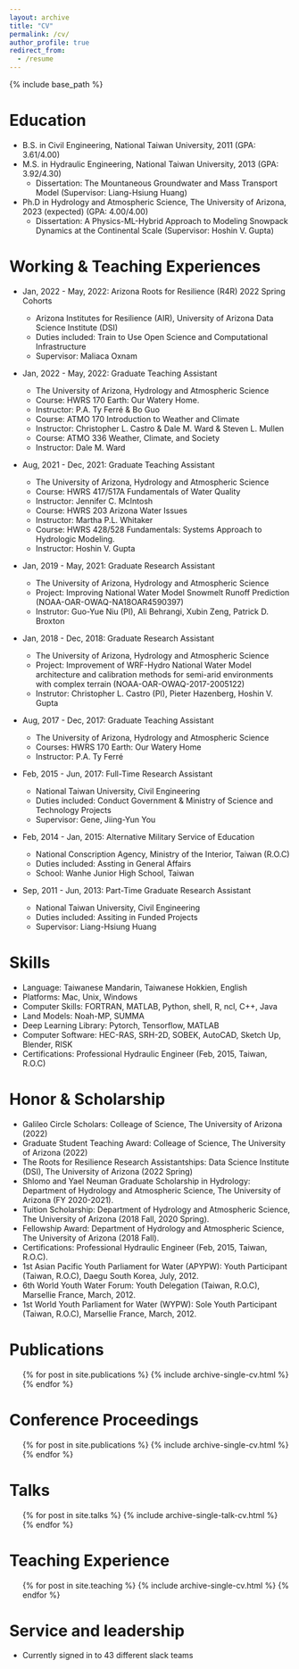 ```yaml
---
layout: archive
title: "CV"
permalink: /cv/
author_profile: true
redirect_from:
  - /resume
---
```


{% include base_path %}

Education
======
* B.S. in Civil Engineering, National Taiwan University, 2011 (GPA: 3.61/4.00)
* M.S. in Hydraulic Engineering, National Taiwan University, 2013 (GPA: 3.92/4.30)
  * Dissertation: The Mountaneous Groundwater and Mass Transport Model (Supervisor: Liang-Hsiung Huang)
* Ph.D in Hydrology and Atmospheric Science, The University of Arizona, 2023 (expected) (GPA: 4.00/4.00)
  * Dissertation: A Physics-ML-Hybrid Approach to Modeling Snowpack Dynamics at the Continental Scale (Supervisor: Hoshin V. Gupta)

Working & Teaching Experiences
======
* Jan, 2022 - May, 2022: Arizona Roots for Resilience (R4R) 2022 Spring Cohorts
  * Arizona Institutes for Resilience (AIR), University of Arizona Data Science Institute (DSI)
  * Duties included: Train to Use Open Science and Computational Infrastructure
  * Supervisor: Maliaca Oxnam

* Jan, 2022 - May, 2022: Graduate Teaching Assistant
  * The University of Arizona, Hydrology and Atmospheric Science
  * Course: HWRS 170 Earth: Our Watery Home.
  * Instructor: P.A. Ty Ferré & Bo Guo
  * Course: ATMO 170 Introduction to Weather and Climate
  * Instructor: Christopher L. Castro & Dale M. Ward & Steven L. Mullen
  * Course: ATMO 336 Weather, Climate, and Society
  * Instructor: Dale M. Ward

* Aug, 2021 - Dec, 2021: Graduate Teaching Assistant
  * The University of Arizona, Hydrology and Atmospheric Science
  * Course: HWRS 417/517A Fundamentals of Water Quality
  * Instructor: Jennifer C. McIntosh
  * Course: HWRS 203 Arizona Water Issues
  * Instructor: Martha P.L. Whitaker
  * Course: HWRS 428/528 Fundamentals: Systems Approach to Hydrologic Modeling.
  * Instructor: Hoshin V. Gupta

* Jan, 2019 - May, 2021: Graduate Research Assistant
  * The University of Arizona, Hydrology and Atmospheric Science
  * Project: Improving National Water Model Snowmelt Runoff Prediction (NOAA-OAR-OWAQ-NA18OAR4590397)
  * Instrutor: Guo-Yue Niu (PI), Ali Behrangi, Xubin Zeng, Patrick D. Broxton

* Jan, 2018 - Dec, 2018: Graduate Research Assistant
  * The University of Arizona, Hydrology and Atmospheric Science
  * Project: Improvement of WRF-Hydro National Water Model architecture and calibration methods for semi-arid environments with complex terrain (NOAA-OAR-OWAQ-2017-2005122)
  * Instrutor: Christopher L. Castro (PI), Pieter Hazenberg, Hoshin V. Gupta

* Aug, 2017 - Dec, 2017: Graduate Teaching Assistant
  * The University of Arizona, Hydrology and Atmospheric Science
  * Courses: HWRS 170 Earth: Our Watery Home
  * Instructor: P.A. Ty Ferré

* Feb, 2015 - Jun, 2017: Full-Time Research Assistant
  * National Taiwan University, Civil Engineering
  * Duties included: Conduct Government & Ministry of Science and Technology Projects
  * Supervisor: Gene, Jiing-Yun You

* Feb, 2014 - Jan, 2015: Alternative Military Service of Education
  * National Conscription Agency, Ministry of the Interior, Taiwan (R.O.C)
  * Duties included: Assting in General Affairs
  * School: Wanhe Junior High School, Taiwan

* Sep, 2011 - Jun, 2013: Part-Time Graduate Research Assistant
  * National Taiwan University, Civil Engineering
  * Duties included: Assiting in Funded Projects
  * Supervisor: Liang-Hsiung Huang
  
Skills
======
* Language: Taiwanese Mandarin, Taiwanese Hokkien, English 
* Platforms: Mac, Unix, Windows
* Computer Skills: FORTRAN, MATLAB, Python, shell, R, ncl, C++, Java
* Land Models: Noah-MP, SUMMA
* Deep Learning Library: Pytorch, Tensorflow, MATLAB
* Computer Software: HEC-RAS, SRH-2D, SOBEK, AutoCAD, Sketch Up, Blender, RISK
* Certifications: Professional Hydraulic Engineer (Feb, 2015, Taiwan, R.O.C)

Honor & Scholarship
======
* Galileo Circle Scholars: Colleage of Science, The University of Arizona (2022)
* Graduate Student Teaching Award: Colleage of Science, The University of Arizona (2022)
* The Roots for Resilience Research Assistantships: Data Science Institute (DSI), The University of Arizona (2022 Spring)
* Shlomo and Yael Neuman Graduate Scholarship in Hydrology: Department of Hydrology and Atmospheric Science, The University of Arizona (FY 2020-2021).
* Tuition Scholarship: Department of Hydrology and Atmospheric Science, The University of Arizona (2018 Fall, 2020 Spring).
* Fellowship Award: Department of Hydrology and Atmospheric Science, The University of Arizona (2018 Fall).
* Certifications: Professional Hydraulic Engineer (Feb, 2015, Taiwan, R.O.C).
* 1st Asian Pacific Youth Parliament for Water (APYPW): Youth Participant (Taiwan, R.O.C), Daegu South Korea, July, 2012.
* 6th World Youth Water Forum: Youth Delegation (Taiwan, R.O.C), Marsellie France, March, 2012.
* 1st World Youth Parliament for Water (WYPW): Sole Youth Participant (Taiwan, R.O.C), Marsellie France, March, 2012.

Publications
======
  <ul>{% for post in site.publications %}
    {% include archive-single-cv.html %}
  {% endfor %}</ul>
  
Conference Proceedings
======
  <ul>{% for post in site.publications %}
    {% include archive-single-cv.html %}
  {% endfor %}</ul>
  
Talks
======
  <ul>{% for post in site.talks %}
    {% include archive-single-talk-cv.html %}
  {% endfor %}</ul>
  
Teaching Experience
======
  <ul>{% for post in site.teaching %}
    {% include archive-single-cv.html %}
  {% endfor %}</ul>
  
Service and leadership
======
* Currently signed in to 43 different slack teams
